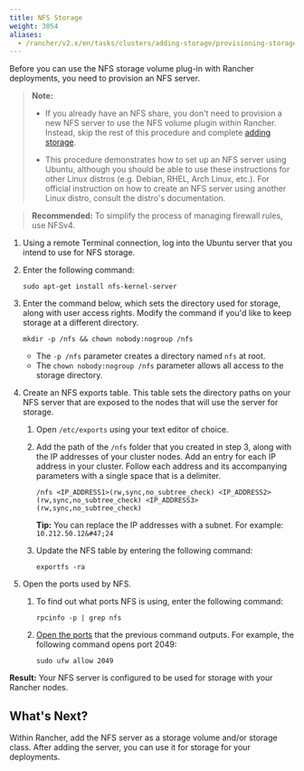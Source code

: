 ```yaml
---
title: NFS Storage
weight: 3054
aliases:
  - /rancher/v2.x/en/tasks/clusters/adding-storage/provisioning-storage/nfs/
---
```


Before you can use the NFS storage volume plug-in with Rancher deployments, you need to provision an NFS server.

>**Note:**
>
>- If you already have an NFS share, you don't need to provision a new NFS server to use the NFS volume plugin within Rancher. Instead, skip the rest of this procedure and complete [adding storage]({{<baseurl>}}/rancher/v2.x/en/cluster-admin/volumes-and-storage/).
>
>- This procedure demonstrates how to set up an NFS server using Ubuntu, although you should be able to use these instructions for other Linux distros (e.g. Debian, RHEL, Arch Linux, etc.). For official instruction on how to create an NFS server using another Linux distro, consult the distro's documentation.

>**Recommended:** To simplify the process of managing firewall rules, use NFSv4.

1. Using a remote Terminal connection, log into the Ubuntu server that you intend to use for NFS storage.

1. Enter the following command:

    ```
    sudo apt-get install nfs-kernel-server
    ```

1. Enter the command below, which sets the directory used for storage, along with user access rights. Modify the command if you'd like to keep storage at a different directory.

    ```
    mkdir -p /nfs && chown nobody:nogroup /nfs
    ```
    - The `-p /nfs` parameter creates a directory named `nfs` at root.
    - The `chown nobody:nogroup /nfs` parameter allows all access to the storage directory.

1. Create an NFS exports table. This table sets the directory paths on your NFS server that are exposed to the nodes that will use the server for storage.

    1. Open `/etc/exports` using your text editor of choice.
    1. Add the path of the `/nfs` folder that you created in step 3, along with the IP addresses of your cluster nodes. Add an entry for each IP address in your cluster. Follow each address and its accompanying parameters with a single space that is a delimiter.

        ```
        /nfs <IP_ADDRESS1>(rw,sync,no_subtree_check) <IP_ADDRESS2>(rw,sync,no_subtree_check) <IP_ADDRESS3>(rw,sync,no_subtree_check)
        ```

        **Tip:**  You can replace the IP addresses with a subnet. For example: `10.212.50.12&#47;24`

    1. Update the NFS table by entering the following command:

        ```
        exportfs -ra
        ```

1. Open the ports used by NFS.

    1. To find out what ports NFS is using, enter the following command:

        ```
        rpcinfo -p | grep nfs
        ```
    2. [Open the ports](https://help.ubuntu.com/lts/serverguide/firewall.html.en) that the previous command outputs. For example, the following command opens port 2049:

        ```
        sudo ufw allow 2049
        ```

**Result:** Your NFS server is configured to be used for storage with your Rancher nodes.

## What's Next?

Within Rancher, add the NFS server as a storage volume and/or storage class. After adding the server, you can use it for storage for your deployments.
